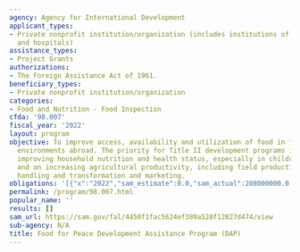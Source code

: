 ```yaml
---
agency: Agency for International Development
applicant_types:
- Private nonprofit institution/organization (includes institutions of higher education
  and hospitals)
assistance_types:
- Project Grants
authorizations:
- The Foreign Assistance Act of 1961.
beneficiary_types:
- Private nonprofit institution/organization
categories:
- Food and Nutrition - Food Inspection
cfda: '98.007'
fiscal_year: '2022'
layout: program
objective: To improve access, availability and utilization of food in food insecure
  environments abroad. The priority for Title II development programs is a focus on
  improving household nutrition and health status, especially in children and mothers,
  and on increasing agricultural productivity, including field production, post-harvest
  handling and transformation and marketing.
obligations: '[{"x":"2022","sam_estimate":0.0,"sam_actual":208000000.0,"usa_spending_actual":207889435.0},{"x":"2023","sam_estimate":210000000.0,"sam_actual":0.0,"usa_spending_actual":30686821.0},{"x":"2024","sam_estimate":215000000.0,"sam_actual":0.0,"usa_spending_actual":0.0}]'
permalink: /program/98.007.html
popular_name: ''
results: []
sam_url: https://sam.gov/fal/4450f1fac5624ef389a528f12827d474/view
sub-agency: N/A
title: Food for Peace Development Assistance Program (DAP)
---
```

